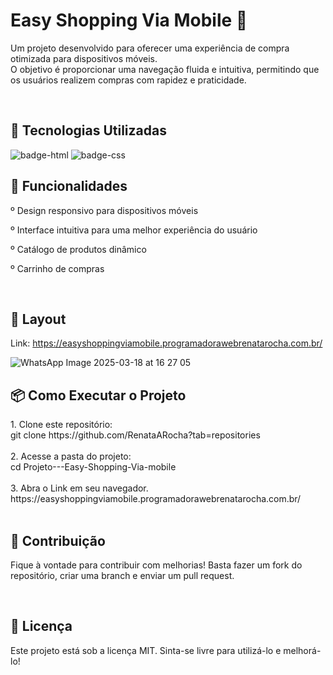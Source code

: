 <h1> Easy Shopping Via Mobile 📱</h1>

<p>Um projeto desenvolvido para oferecer uma experiência de compra otimizada para dispositivos móveis. <br>
O objetivo é proporcionar uma navegação fluida e intuitiva, permitindo que os usuários realizem compras com rapidez e praticidade. </p> 
<br>


<h2>🚀 Tecnologias Utilizadas</h2>
<img src="https://img.shields.io/badge/HTML5-E34F26?style=for-the-badge&logo=html5&logoColor=white" alt="badge-html"/>
<img src="https://img.shields.io/badge/CSS3-1572B6?style=for-the-badge&logo=css3&logoColor=white" alt="badge-css"/>
<br>


<h2>📌 Funcionalidades</h2>
<p>  
º Design responsivo para dispositivos móveis

º Interface intuitiva para uma melhor experiência do usuário

º Catálogo de produtos dinâmico

º Carrinho de compras</p>
<br>


<h2>🎨 Layout</h2>

Link: https://easyshoppingviamobile.programadorawebrenatarocha.com.br/

![WhatsApp Image 2025-03-18 at 16 27 05](https://github.com/user-attachments/assets/9ad17d43-45e9-4a54-896a-419e700dcb30)
<br>


<h2>📦 Como Executar o Projeto</h2>
1. Clone este repositório: <br> 
git clone https://github.com/RenataARocha?tab=repositories <br> <br>
2. Acesse a pasta do projeto: <br>
cd Projeto---Easy-Shopping-Via-mobile <br> <br>
3. Abra o Link em seu navegador. <br>
https://easyshoppingviamobile.programadorawebrenatarocha.com.br/ <br> <br>


<h2>🤝 Contribuição</h2>
<p></p>Fique à vontade para contribuir com melhorias! Basta fazer um fork do repositório, criar uma branch e enviar um pull request.</p>
<br> 

<h2>📜 Licença</h2>
<p>Este projeto está sob a licença MIT. Sinta-se livre para utilizá-lo e melhorá-lo!</p>


